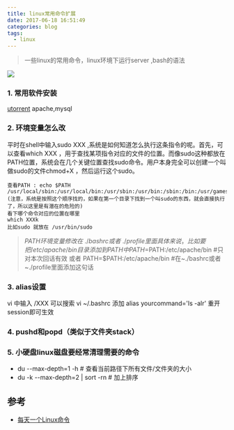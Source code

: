```yaml
---
title: linux常用命令扩展
date: 2017-06-18 16:51:49
categories: blog
tags:
  - linux
---
```

> 一些linux的常用命令，linux环境下运行server ,bash的语法
>  

![](http://odzl05jxx.bkt.clouddn.com/ChMkJ1gq00WIXw_GAA47r_8gjqgAAXxJAH8qOMADjvH566.jpg?imageView2/2/w/600)

<!--more-->

### 1. 常用软件安装
[utorrent](http://blog.topspeedsnail.com/archives/5752)
apache,mysql

### 2. 环境变量怎么改
平时在shell中输入sudo XXX ,系统是如何知道怎么执行这条指令的呢。首先，可以查看which XXX ，用于查找某项指令对应的文件的位置。而像sudo这种都放在PATH位置，系统会在几个关键位置查找sudo命令。用户本身完全可以创建一个叫做sudo的文件chmod+X ，然后运行这个sudo。
```
查看PATH : echo $PATH
/usr/local/sbin:/usr/local/bin:/usr/sbin:/usr/bin:/sbin:/bin:/usr/games:/usr/local/games (注意，系统是按照这个顺序找的，如果在第一个目录下找到一个叫sudo的东西，就会直接执行了，所以这里是有潜在的危险的)
看下哪个命令对应的位置在哪里
which XXXk
比如sudo 就放在 /usr/bin/sudo
```

> $PATH
环境变量修改在~./bashrc或者 ~./profile里面
具体来说，比如要把/etc/apache/bin目录添加到PATH中
PATH=$PATH:/etc/apache/bin  #只对本次回话有效
或者  PATH=$PATH:/etc/apache/bin #在~./bashrc或者~./profile里面添加这句话

### 3. alias设置
vi 中输入 /XXX 可以搜索
vi ~/.bashrc
添加 alias yourcommand='ls -alr'
重开session即可生效

### 4. pushd和popd（类似于文件夹stack）

### 5. 小硬盘linux磁盘要经常清理需要的命令
- du --max-depth=1 -h # 查看当前路径下所有文件/文件夹的大小
- du -k --max-depth=2 | sort -rn # 加上排序



## 参考
- [每天一个Linux命令](http://www.cnblogs.com/peida/archive/2012/12/05/2803591.html)

